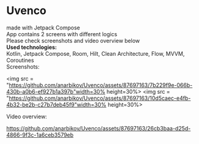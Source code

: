 # Uvenco  
made with Jetpack Compose  
App contains 2 screens with different logics  
Please check screenshots and video overview below  
**Used technologies:**  
Kotlin, Jetpack Compose, Room, Hilt,  Clean Architecture, Flow, MVVM, Coroutines  
Screenshots:  

<img src = "https://github.com/anarbikov/Uvenco/assets/87697163/7b229f9e-066b-430b-a0b6-ef927b1a397b"width=30% height=30%>
<img src = "https://github.com/anarbikov/Uvenco/assets/87697163/10d5caec-e4fb-4b32-be2b-c27b7deb45f9"width=30% height=30%>

Video overview:  

https://github.com/anarbikov/Uvenco/assets/87697163/26cb3baa-d25d-4866-9f3c-1a6ceb3579eb

